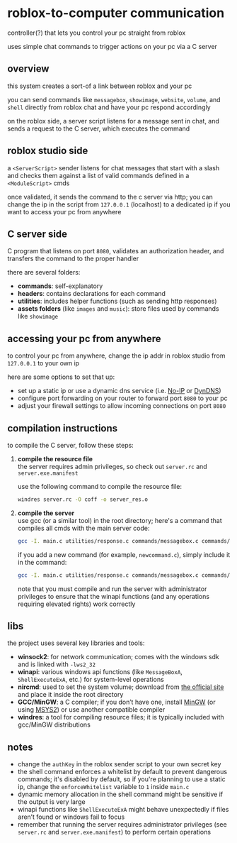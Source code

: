# roblox-to-computer communication
controller(?) that lets you control your pc straight from roblox

uses simple chat commands to trigger actions on your pc via a C server

## overview
this system creates a sort-of a link between roblox and your pc

you can send commands like `messagebox`, `showimage`, `website`, `volume`, and `shell` directly from roblox chat and have your pc respond accordingly

on the roblox side, a server script listens for a message sent in chat, and sends a request to the C server, which executes the command

## roblox studio side  
a `<ServerScript>` sender listens for chat messages that start with a slash and checks them against a list of valid commands defined in a `<ModuleScript>` cmds

once validated, it sends the command to the c server via http; you can change the ip in the script from `127.0.0.1` (localhost) to a dedicated ip if you want to access your pc from anywhere

## C server side
C program that listens on port `8080`, validates an authorization header, and transfers the command to the proper handler

there are several folders:
- **commands**: self-explanatory
- **headers**: contains declarations for each command
- **utilities**: includes helper functions (such as sending http responses)
- **assets folders** (like `images` and `music`): store files used by commands like `showimage`

## accessing your pc from anywhere  
to control your pc from anywhere, change the ip addr in roblox studio from `127.0.0.1` to your own ip

here are some options to set that up:  
- set up a static ip or use a dynamic dns service (i.e. [No-IP](https://www.noip.com) or [DynDNS](https://dyn.com))
- configure port forwarding on your router to forward port `8080` to your pc  
- adjust your firewall settings to allow incoming connections on port `8080`

## compilation instructions  
to compile the C server, follow these steps:

1. **compile the resource file**  
   the server requires admin privileges, so check out `server.rc` and `server.exe.manifest`

   use the following command to compile the resource file:
   ```bash
   windres server.rc -O coff -o server_res.o
   ```

2. **compile the server**  
   use gcc (or a similar tool) in the root directory; here's a command that compiles all cmds with the main server code:
   
   ```bash
   gcc -I. main.c utilities/response.c commands/messagebox.c commands/showimage.c commands/website.c commands/volume.c commands/shell.c server_res.o -o server -lws2_32
   ```
   
   if you add a new command (for example, `newcommand.c`), simply include it in the command:
   
   ```bash
   gcc -I. main.c utilities/response.c commands/messagebox.c commands/showimage.c commands/website.c commands/volume.c commands/shell.c commands/newcommand.c server_res.o -o server -lws2_32
   ```
   
   note that you must compile and run the server with administrator privileges to ensure that the winapi functions (and any operations requiring elevated rights) work correctly

## libs
the project uses several key libraries and tools:

- **winsock2**: for network communication; comes with the windows sdk and is linked with `-lws2_32`  
- **winapi**: various windows api functions (like `MessageBoxA`, `ShellExecuteExA`, etc.) for system-level operations  
- **nircmd**: used to set the system volume; download from [the official site](https://www.nirsoft.net/utils/nircmd.html) and place it inside the root directory
- **GCC/MinGW**: a C compiler; if you don’t have one, install [MinGW](https://www.mingw-w64.org/) (or using [MSYS2](https://www.msys2.org/)) or use another compatible compiler  
- **windres**: a tool for compiling resource files; it is typically included with gcc/MinGW distributions

## notes  
- change the `authKey` in the roblox sender script to your own secret key
- the shell command enforces a whitelist by default to prevent dangerous commands; it's disabled by default, so if you're planning to use a static ip, change the `enforceWhitelist` variable to `1` inside `main.c`
- dynamic memory allocation in the shell command might be sensitive if the output is very large  
- winapi functions like `ShellExecuteExA` might behave unexpectedly if files aren’t found or windows fail to focus  
- remember that running the server requires administrator privileges (see `server.rc` and `server.exe.manifest`) to perform certain operations
